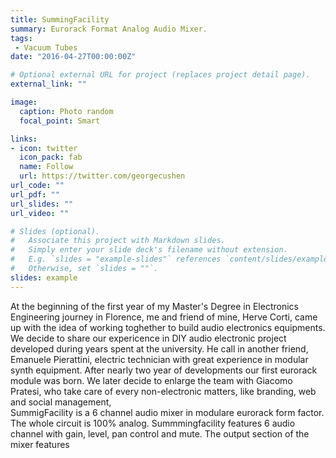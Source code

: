 ```yaml
---
title: SummingFacility
summary: Eurorack Format Analog Audio Mixer.
tags:
 - Vacuum Tubes
date: "2016-04-27T00:00:00Z"

# Optional external URL for project (replaces project detail page).
external_link: ""

image:
  caption: Photo random
  focal_point: Smart

links:
- icon: twitter
  icon_pack: fab
  name: Follow
  url: https://twitter.com/georgecushen
url_code: ""
url_pdf: ""
url_slides: ""
url_video: ""

# Slides (optional).
#   Associate this project with Markdown slides.
#   Simply enter your slide deck's filename without extension.
#   E.g. `slides = "example-slides"` references `content/slides/example-slides.md`.
#   Otherwise, set `slides = ""`.
slides: example
---
```

At the beginning of the first year of my Master's Degree in Electronics Engineering journey in Florence, me and friend of mine, Herve Corti, came up with the idea of working toghether to build audio electronics equipments. We decide to share our expericence in DIY audio electronic project developed during years spent at the university. He call in another friend, Emanuele Pierattini, electric technician with great experience in modular synth equipment. After nearly two year of developments our first eurorack module was born. We later decide to enlarge the team with Giacomo Pratesi, who take care of every non-electronic matters, like branding, web and social management,  
SummigFacility is a 6 channel audio mixer in modulare eurorack form factor. The whole circuit is 100% analog. Summmingfacility features 6 audio channel with gain, level, pan control and mute. The output section of the mixer features 

